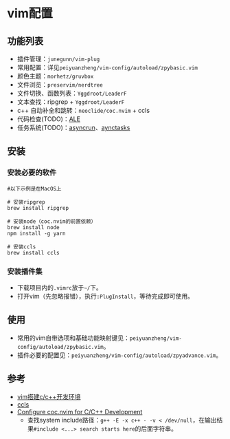 # vim配置

## 功能列表

- 插件管理：`junegunn/vim-plug`
- 常用配置：详见`peiyuanzheng/vim-config/autoload/zpybasic.vim`
- 颜色主题：`morhetz/gruvbox`
- 文件浏览：`preservim/nerdtree`
- 文件切换、函数列表：`Yggdroot/LeaderF`
- 文本查找：ripgrep + `Yggdroot/LeaderF`
- c++ 自动补全和跳转：`neoclide/coc.nvim` + ccls
- 代码检查(TODO)：[ALE](https://github.com/dense-analysis/ale)
- 任务系统(TODO)：[asyncrun](https://github.com/skywind3000/asyncrun.vim)、[aynctasks](https://github.com/skywind3000/asynctasks.vim)


## 安装

### 安装必要的软件

``` shell
#以下示例是在MacOS上

# 安装ripgrep
brew install ripgrep

# 安装node（coc.nvim的前置依赖）
brew install node
npm install -g yarn

# 安装ccls
brew install ccls
```

### 安装插件集

* 下载项目内的`.vimrc`放于`~/`下。
* 打开vim（先忽略报错），执行`:PlugInstall`，等待完成即可使用。


## 使用

* 常用的vim自带选项和基础功能映射键见：`peiyuanzheng/vim-config/autoload/zpybasic.vim`。
* 插件必要的配置见：`peiyuanzheng/vim-config/autoload/zpyadvance.vim`。


## 参考

* [vim搭建c/c++开发环境](https://www.zhihu.com/question/47691414/answer/373700711)
* [ccls](https://github.com/MaskRay/ccls)
* [Configure coc.nvim for C/C++ Development](https://ianding.io/2019/07/29/configure-coc-nvim-for-c-c++-development/)
  * 查找system include路径：`g++ -E -x c++ - -v < /dev/null`，在输出结果`#include <...> search starts here`的后面字符串。
